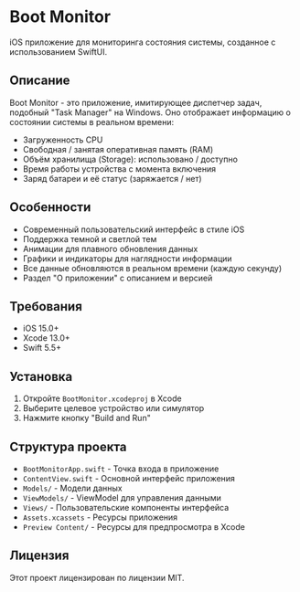# Boot Monitor

iOS приложение для мониторинга состояния системы, созданное с использованием SwiftUI.

## Описание

Boot Monitor - это приложение, имитирующее диспетчер задач, подобный "Task Manager" на Windows. Оно отображает информацию о состоянии системы в реальном времени:
- Загруженность CPU
- Свободная / занятая оперативная память (RAM)
- Объём хранилища (Storage): использовано / доступно
- Время работы устройства с момента включения
- Заряд батареи и её статус (заряжается / нет)

## Особенности

- Современный пользовательский интерфейс в стиле iOS
- Поддержка темной и светлой тем
- Анимации для плавного обновления данных
- Графики и индикаторы для наглядности информации
- Все данные обновляются в реальном времени (каждую секунду)
- Раздел "О приложении" с описанием и версией

## Требования

- iOS 15.0+
- Xcode 13.0+
- Swift 5.5+

## Установка

1. Откройте `BootMonitor.xcodeproj` в Xcode
2. Выберите целевое устройство или симулятор
3. Нажмите кнопку "Build and Run"

## Структура проекта

- `BootMonitorApp.swift` - Точка входа в приложение
- `ContentView.swift` - Основной интерфейс приложения
- `Models/` - Модели данных
- `ViewModels/` - ViewModel для управления данными
- `Views/` - Пользовательские компоненты интерфейса
- `Assets.xcassets` - Ресурсы приложения
- `Preview Content/` - Ресурсы для предпросмотра в Xcode

## Лицензия

Этот проект лицензирован по лицензии MIT.